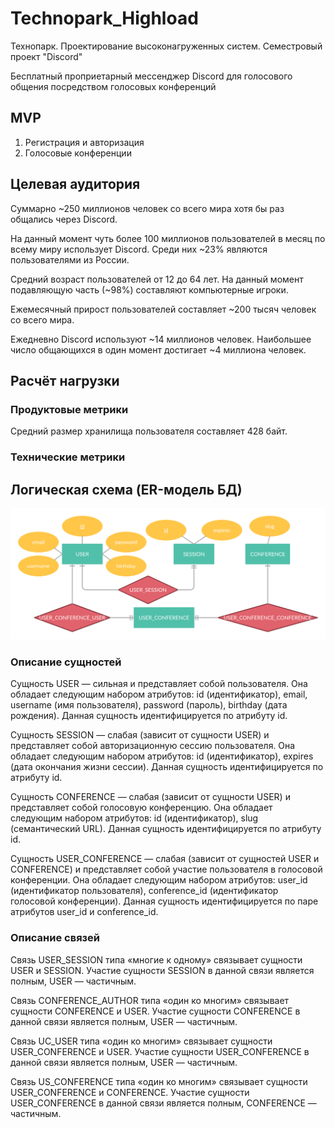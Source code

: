 # Technopark_Highload
Технопарк. Проектирование высоконагруженных систем. Семестровый проект "Discord"

Бесплатный проприетарный мессенджер Discord для голосового общения посредством голосовых конференций

## MVP
1. Регистрация и авторизация
2. Голосовые конференции

## Целевая аудитория
Суммарно ~250 миллионов человек со всего мира хотя бы раз общались через Discord.

На данный момент чуть более 100 миллионов пользователей в месяц по всему миру использует Discord. Среди них ~23% являются пользователями из России.

Средний возраст пользователей от 12 до 64 лет. На данный момент подавляющую часть (~98%) составляют компьютерные игроки.

Ежемесячный прирост пользователей составляет ~200 тысяч человек со всего мира.

Ежедневно Discord используют ~14 миллионов человек. Наибольшее число общающихся в один момент достигает ~4 миллиона человек.

## Расчёт нагрузки

### Продуктовые метрики
Средний размер хранилища пользователя составляет 428 байт.

### Технические метрики

## Логическая схема (ER-модель БД)

![image](https://raw.githubusercontent.com/NikitaLobaev/Technopark_Highload/main/ER-model.png)

### Описание сущностей

Сущность USER — сильная и представляет собой пользователя. Она обладает следующим набором атрибутов: id (идентификатор), email, username (имя пользователя), password (пароль), birthday (дата рождения). Данная сущность идентифицируется по атрибуту id.

Сущность SESSION — слабая (зависит от сущности USER) и представляет собой авторизационную сессию пользователя. Она обладает следующим набором атрибутов: id (идентификатор), expires (дата окончания жизни сессии). Данная сущность идентифицируется по атрибуту id.

Сущность CONFERENCE — слабая (зависит от сущности USER) и представляет собой голосовую конференцию. Она обладает следующим набором атрибутов: id (идентификатор), slug (семантический URL). Данная сущность идентифицируется по атрибуту id.

Сущность USER_CONFERENCE — слабая (зависит от сущностей USER и CONFERENCE) и представляет собой участие пользователя в голосовой конференции. Она обладает следующим набором атрибутов: user_id (идентификатор пользователя), conference_id (идентификатор голосовой конференции). Данная сущность идентифицируется по паре атрибутов user_id и conference_id.

### Описание связей

Связь USER_SESSION типа «многие к одному» связывает сущности USER и SESSION. Участие сущности SESSION в данной связи является полным, USER — частичным.

Связь CONFERENCE_AUTHOR типа «один ко многим» связывает сущности CONFERENCE и USER. Участие сущности CONFERENCE в данной связи является полным, USER — частичным.

Связь UС_USER типа «один ко многим» связывает сущности USER_CONFERENCE и USER. Участие сущности USER_CONFERENCE в данной связи является полным, USER — частичным.

Связь US_CONFERENCE типа «один ко многим» связывает сущности USER_CONFERENCE и CONFERENCE. Участие сущности USER_CONFERENCE в данной связи является полным, CONFERENCE — частичным.
